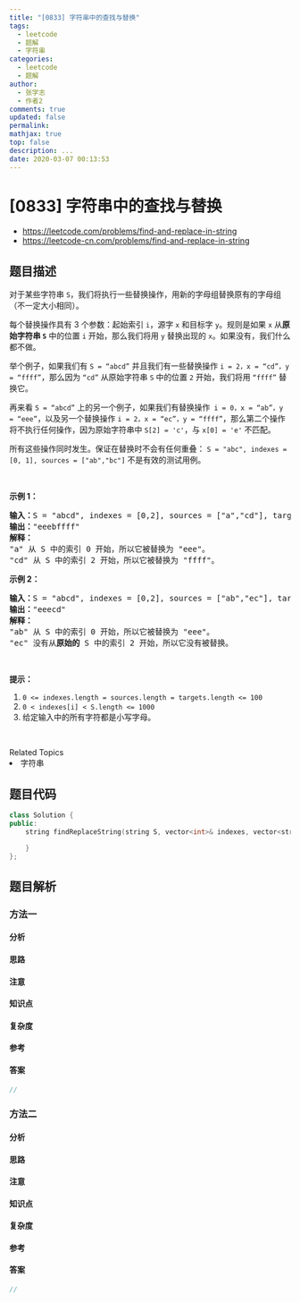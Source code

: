 ```yaml
---
title: "[0833] 字符串中的查找与替换"
tags:
  - leetcode
  - 题解
  - 字符串
categories:
  - leetcode
  - 题解
author:
  - 张学志
  - 作者2
comments: true
updated: false
permalink:
mathjax: true
top: false
description: ...
date: 2020-03-07 00:13:53
---
```



# [0833] 字符串中的查找与替换
* https://leetcode.com/problems/find-and-replace-in-string
* https://leetcode-cn.com/problems/find-and-replace-in-string


## 题目描述

<p>对于某些字符串 <code>S</code>，我们将执行一些替换操作，用新的字母组替换原有的字母组（不一定大小相同）。</p>

<p>每个替换操作具有 3 个参数：起始索引 <code>i</code>，源字 <code>x</code> 和目标字 <code>y</code>。规则是如果 <code>x</code> 从<strong>原始字符串 <code>S</code></strong> 中的位置 <code>i</code> 开始，那么我们将用 <code>y</code> 替换出现的 <code>x</code>。如果没有，我们什么都不做。</p>

<p>举个例子，如果我们有 <code>S&nbsp;= &ldquo;abcd&rdquo;</code> 并且我们有一些替换操作 <code>i = 2，x = &ldquo;cd&rdquo;，y = &ldquo;ffff&rdquo;</code>，那么因为 <code>&ldquo;cd&rdquo;</code> 从原始字符串 <code>S</code> 中的位置 <code>2</code> 开始，我们将用&nbsp;<code>&ldquo;ffff&rdquo;</code> 替换它。</p>

<p>再来看 <code>S = &ldquo;abcd&rdquo;</code> 上的另一个例子，如果我们有替换操作<code> i = 0，x = &ldquo;ab&rdquo;，y = &ldquo;eee&rdquo;</code>，以及另一个替换操作 <code>i = 2，x = &ldquo;ec&rdquo;，y = &ldquo;ffff&rdquo;</code>，那么第二个操作将不执行任何操作，因为原始字符串中&nbsp;<code>S[2] = &#39;c&#39;</code>，与 <code>x[0] = &#39;e&#39;</code> 不匹配。</p>

<p>所有这些操作同时发生。保证在替换时不会有任何重叠：&nbsp;<code>S = &quot;abc&quot;, indexes = [0, 1],&nbsp;sources = [&quot;ab&quot;,&quot;bc&quot;]</code> 不是有效的测试用例。</p>

<p>&nbsp;</p>

<p><strong>示例 1：</strong></p>

<pre><strong>输入：</strong>S = &quot;abcd&quot;, indexes = [0,2], sources = [&quot;a&quot;,&quot;cd&quot;], targets = [&quot;eee&quot;,&quot;ffff&quot;]
<strong>输出：</strong>&quot;eeebffff&quot;
<strong>解释：
</strong>&quot;a&quot; 从 S 中的索引 0 开始，所以它被替换为 &quot;eee&quot;。
&quot;cd&quot; 从 S 中的索引 2 开始，所以它被替换为 &quot;ffff&quot;。
</pre>

<p><strong>示例 2：</strong></p>

<pre><strong>输入：</strong>S = &quot;abcd&quot;, indexes = [0,2], sources = [&quot;ab&quot;,&quot;ec&quot;], targets = [&quot;eee&quot;,&quot;ffff&quot;]
<strong>输出：</strong>&quot;eeecd&quot;
<strong>解释：
</strong>&quot;ab&quot; 从 S 中的索引 0 开始，所以它被替换为 &quot;eee&quot;。
&quot;ec&quot; 没有从<strong>原始的</strong> S 中的索引 2 开始，所以它没有被替换。
</pre>

<p>&nbsp;</p>

<p><strong>提示：</strong></p>

<ol>
	<li><code>0 &lt;=&nbsp;indexes.length =&nbsp;sources.length =&nbsp;targets.length &lt;= 100</code></li>
	<li><code>0&nbsp;&lt;&nbsp;indexes[i]&nbsp;&lt; S.length &lt;= 1000</code></li>
	<li>给定输入中的所有字符都是小写字母。</li>
</ol>

<p>&nbsp;</p>
<div><div>Related Topics</div><div><li>字符串</li></div></div>


## 题目代码

```cpp
class Solution {
public:
    string findReplaceString(string S, vector<int>& indexes, vector<string>& sources, vector<string>& targets) {

    }
};
```


## 题目解析


### 方法一

#### 分析

#### 思路

#### 注意

#### 知识点

#### 复杂度

#### 参考

#### 答案

```cpp
//
```


### 方法二

#### 分析

#### 思路

#### 注意

#### 知识点

#### 复杂度

#### 参考

#### 答案

```cpp
//
```


